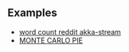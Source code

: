 ## Examples
- [word count reddit akka-stream](https://github.com/pkinsky/akka-streams-example/blob/master/src/main/scala/WordCount.scala)
- [MONTE CARLO PIE](https://github.com/alexandru/rs-comparison)

